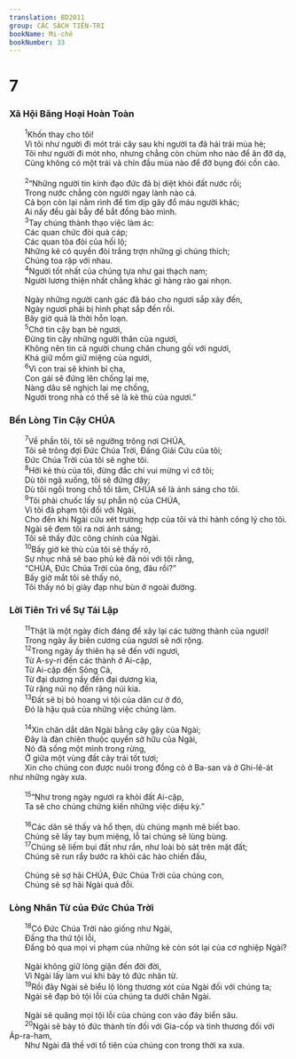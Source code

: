 ```yaml
---
translation: BD2011
group: CÁC SÁCH TIÊN-TRI
bookName: Mi-chê 
bookNumber: 33
---
```


<div class="title"><h1>7</h1><h3>Xã Hội Băng Hoại Hoàn Toàn</h3></div>
<span class="verse mi_7_1">  <sup>1</sup>Khốn thay cho tôi!<br/>  Vì tôi như người đi mót trái cây sau khi người ta đã hái trái mùa hè;<br/>  Tôi như người đi mót nho, nhưng chẳng còn chùm nho nào để ăn đỡ dạ,<br/>  Cũng không có một trái vả chín đầu mùa nào để đỡ bụng đói cồn cào.<br/><br/></span>
<span class="verse mi_7_2">  <sup>2</sup>“Những người tin kính đạo đức đã bị diệt khỏi đất nước rồi;<br/>  Trong nước chẳng còn người ngay lành nào cả.<br/>  Cả bọn còn lại nằm rình để tìm dịp gây đổ máu người khác;<br/>  Ai nấy đều gài bẫy để bắt đồng bào mình.<br/></span>
<span class="verse mi_7_3">  <sup>3</sup>Tay chúng thành thạo việc làm ác: <br/>  Các quan chức đòi quà cáp;<br/>  Các quan tòa đòi của hối lộ;<br/>  Những kẻ có quyền đòi trắng trợn những gì chúng thích;<br/>  Chúng toa rập với nhau.<br/></span>
<span class="verse mi_7_4">  <sup>4</sup>Người tốt nhất của chúng tựa như gai thạch nam;<br/>  Người lương thiện nhất chẳng khác gì hàng rào gai nhọn.<br/><br/>  Ngày những người canh gác đã báo cho ngươi sắp xảy đến,<br/>  Ngày ngươi phải bị hình phạt sắp đến rồi.<br/>  Bây giờ quả là thời hỗn loạn.<br/></span>
<span class="verse mi_7_5">  <sup>5</sup>Chớ tin cậy bạn bè ngươi,<br/>  Ðừng tin cậy những người thân của ngươi,<br/>  Không nên tin cả người chung chăn chung gối với ngươi,<br/>  Khá giữ mồm giữ miệng của ngươi,<br/></span>
<span class="verse mi_7_6">  <sup>6</sup>Vì con trai sẽ khinh bỉ cha,<br/>  Con gái sẽ đứng lên chống lại mẹ,<br/>  Nàng dâu sẽ nghịch lại mẹ chồng,<br/>  Người trong nhà có thể sẽ là kẻ thù của ngươi.”<br/></span>
<div class="title"><h3>Bền Lòng Tin Cậy CHÚA</h3></div>
<span class="verse mi_7_7">  <sup>7</sup>Về phần tôi, tôi sẽ ngưỡng trông nơi CHÚA,<br/>  Tôi sẽ trông đợi Ðức Chúa Trời, Ðấng Giải Cứu của tôi;<br/>  Ðức Chúa Trời của tôi sẽ nghe tôi.<br/></span>
<span class="verse mi_7_8">  <sup>8</sup>Hỡi kẻ thù của tôi, đừng đắc chí vui mừng vì cớ tôi;<br/>  Dù tôi ngã xuống, tôi sẽ đứng dậy;<br/>  Dù tôi ngồi trong chỗ tối tăm, CHÚA sẽ là ánh sáng cho tôi.<br/></span>
<span class="verse mi_7_9">  <sup>9</sup>Tôi phải chuốc lấy sự phẫn nộ của CHÚA, <br/>  Vì tôi đã phạm tội đối với Ngài,<br/>  Cho đến khi Ngài cứu xét trường hợp của tôi và thi hành công lý cho tôi.<br/>  Ngài sẽ đem tôi ra nơi ánh sáng;<br/>  Tôi sẽ thấy đức công chính của Ngài.<br/></span>
<span class="verse mi_7_10">  <sup>10</sup>Bấy giờ kẻ thù của tôi sẽ thấy rõ,<br/>  Sự nhục nhã sẽ bao phủ kẻ đã nói với tôi rằng,<br/>  “CHÚA, Ðức Chúa Trời của ông, đâu rồi?” <br/>  Bấy giờ mắt tôi sẽ thấy nó,<br/>  Tôi thấy nó bị giày đạp như bùn ở ngoài đường.<br/></span>
<div class="title"><h3>Lời Tiên Tri về Sự Tái Lập</h3></div>
<span class="verse mi_7_11">  <sup>11</sup>Thật là một ngày đích đáng để xây lại các tường thành của ngươi!<br/>  Trong ngày ấy biên cương của ngươi sẽ nới rộng.<br/></span>
<span class="verse mi_7_12">  <sup>12</sup>Trong ngày ấy thiên hạ sẽ đến với ngươi,<br/>  Từ A-sy-ri đến các thành ở Ai-cập,<br/>  Từ Ai-cập đến Sông Cả,<br/>  Từ đại dương nầy đến đại dương kia,<br/>  Từ rặng núi nọ đến rặng núi kia.<br/></span>
<span class="verse mi_7_13">  <sup>13</sup>Ðất sẽ bị bỏ hoang vì tội của dân cư ở đó,<br/>  Ðó là hậu quả của những việc chúng làm.<br/><br/></span>
<span class="verse mi_7_14">  <sup>14</sup>Xin chăn dắt dân Ngài bằng cây gậy của Ngài;<br/>  Ðây là đàn chiên thuộc quyền sở hữu của Ngài,<br/>  Nó đã sống một mình trong rừng,<br/>  Ở giữa một vùng đất cây trái tốt tươi; <br/>  Xin cho chúng con được nuôi trong đồng cỏ ở Ba-san và ở Ghi-lê-át như những ngày xưa.<br/><br/></span>
<span class="verse mi_7_15">  <sup>15</sup>“Như trong ngày ngươi ra khỏi đất Ai-cập,<br/>  Ta sẽ cho chúng chứng kiến những việc diệu kỳ.”<br/><br/></span>
<span class="verse mi_7_16">  <sup>16</sup>Các dân sẽ thấy và hổ thẹn, dù chúng mạnh mẽ biết bao.<br/>  Chúng sẽ lấy tay bụm miệng, lỗ tai chúng sẽ lùng bùng.<br/></span>
<span class="verse mi_7_17">  <sup>17</sup>Chúng sẽ liếm bụi đất như rắn, như loài bò sát trên mặt đất;<br/>  Chúng sẽ run rẩy bước ra khỏi các hào chiến đấu,<br/><br/>  Chúng sẽ sợ hãi CHÚA, Ðức Chúa Trời của chúng con,<br/>  Chúng sẽ sợ hãi Ngài quá đỗi.<br/></span>
<div class="title"><h3>Lòng Nhân Từ của Ðức Chúa Trời</h3></div>
<span class="verse mi_7_18">  <sup>18</sup>Có Ðức Chúa Trời nào giống như Ngài,<br/>  Ðấng tha thứ tội lỗi,<br/>  Ðấng bỏ qua mọi vi phạm của những kẻ còn sót lại của cơ nghiệp Ngài?<br/><br/>  Ngài không giữ lòng giận đến đời đời,<br/>  Vì Ngài lấy làm vui khi bày tỏ đức nhân từ.<br/></span>
<span class="verse mi_7_19">  <sup>19</sup>Rồi đây Ngài sẽ biểu lộ lòng thương xót của Ngài đối với chúng ta;<br/>  Ngài sẽ đạp bỏ tội lỗi của chúng ta dưới chân Ngài.<br/><br/>  Ngài sẽ quăng mọi tội lỗi của chúng con vào đáy biển sâu.<br/></span>
<span class="verse mi_7_20">  <sup>20</sup>Ngài sẽ bày tỏ đức thành tín đối với Gia-cốp và tình thương đối với Áp-ra-ham,<br/>  Như Ngài đã thề với tổ tiên của chúng con trong thời xa xưa.<br/></span>
